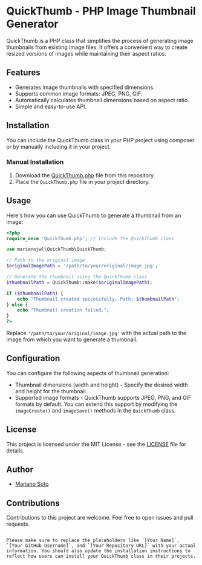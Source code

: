 # QuickThumb - PHP Image Thumbnail Generator

QuickThumb is a PHP class that simplifies the process of generating image thumbnails from existing image files. It offers a convenient way to create resized versions of images while maintaining their aspect ratios.

## Features

- Generates image thumbnails with specified dimensions.
- Supports common image formats: JPEG, PNG, GIF.
- Automatically calculates thumbnail dimensions based on aspect ratio.
- Simple and easy-to-use API.

## Installation

You can include the QuickThumb class in your PHP project using composer or by manually including it in your project.

### Manual Installation

1. Download the [QuickThumb.php](https://github.com/yourusername/yourrepository/blob/main/QuickThumb.php) file from this repository.
2. Place the `QuickThumb.php` file in your project directory.

## Usage

Here's how you can use QuickThumb to generate a thumbnail from an image:

```php
<?php
require_once 'QuickThumb.php'; // Include the QuickThumb class

use marianojwl\QuickThumb\QuickThumb;

// Path to the original image
$originalImagePath = '/path/to/your/original/image.jpg';

// Generate the thumbnail using the QuickThumb class
$thumbnailPath = QuickThumb::make($originalImagePath);

if ($thumbnailPath) {
    echo "Thumbnail created successfully. Path: $thumbnailPath";
} else {
    echo "Thumbnail creation failed.";
}
?>
```

Replace `'/path/to/your/original/image.jpg'` with the actual path to the image from which you want to generate a thumbnail.

## Configuration

You can configure the following aspects of thumbnail generation:

- Thumbnail dimensions (width and height) - Specify the desired width and height for the thumbnail.
- Supported image formats - QuickThumb supports JPEG, PNG, and GIF formats by default. You can extend this support by modifying the `imageCreate()` and `imageSave()` methods in the `QuickThumb` class.

## License

This project is licensed under the MIT License - see the [LICENSE](LICENSE) file for details.

## Author

- [Mariano Soto](https://github.com/marianojwl)

## Contributions

Contributions to this project are welcome. Feel free to open issues and pull requests.

```

Please make sure to replace the placeholders like `[Your Name]`, `[Your GitHub Username]`, and `[Your Repository URL]` with your actual information. You should also update the installation instructions to reflect how users can install your QuickThumb class in their projects.